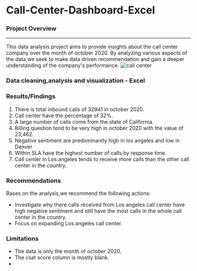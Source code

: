 # Call-Center-Dashboard-Excel
### Project Overview
---
This data analysis project aims to provide insights about the call center company over the month of october 2020. 
By analyzing various aspects of the data,we seek to make data driven recommendation and gain a deeper understanding of the company's performance.
![call center](https://github.com/user-attachments/assets/f96803d0-846f-471a-94cc-317c1740de0a)
### Data cleaning,analysis and visualization - Excel
### Results/Findings
1. There is total inbound calls of 32941 in october 2020.
2. Call center have the percentage of 32%.
3. A large number of calls come from the state of California.
4. Billing question tend to be very high in october 2020 with the value of 23,462.
5. Negative sentiment are predominantly high in los angeles and low in Denver
6. Within SLA have the highest number of calls by response time.
7. Call center in Los angeles tends to receive more calls than the other call center in the country.
   
### Recommendations
Bases on the analysis,we recommend the following actions:
- Investigate why there calls received from Los angeles call center have high negative sentiment and still have the most calls in the whole call center in the country.
- Focus on expanding Los angeles call center.
### Limitations
- The data is only the month of october 2020.
- The csat score column is mostly blank.
- 
